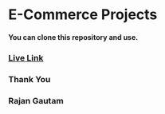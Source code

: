 # E-Commerce Projects

#### You can clone this repository and use.

### [Live Link](https://rgautam320.github.io/Loyal-Partners/)

### Thank You

### Rajan Gautam
